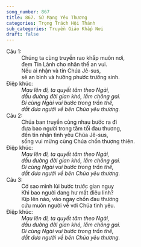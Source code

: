 ```yaml
---
song_number: 867
title: 867. Sứ Mạng Yêu Thương
categories: Trọng Trách Hội Thánh
sub_categories: Truyền Giáo Khắp Nơi
draft: false
---
```

<dl><dt>Câu 1:</dt><dd data-verse="1">Chúng ta cùng truyền rao khắp muôn nơi, <br/>đem Tin Lành cho nhân thế an vui. <br/>Nếu ai nhận và tin Chúa Jê-sus, <br/>sẽ an bình và hưởng phước trường sinh. </dd><dt>Điệp khúc:</dt><dd data-chorus="1"><em>Mau lên đi, ta quyết tâm theo Ngài, <br/>dầu đường đời gian khó, lắm chông gai. <br/>Đi cùng Ngài vui bước trong trần thế, <br/>dắt đưa người về bên Chúa yêu thương. </em></dd><dt>Câu 2:</dt><dd data-verse="2">Chúa ban truyền cùng nhau bước ra đi <br/>đưa bao người trong tăm tối đau thương, <br/>đến tin nhận tình yêu Chúa Jê-sus, <br/>sống vui mừng cùng Chúa chốn thượng thiên. </dd><dt>Điệp khúc:</dt><dd data-chorus="1"><em>Mau lên đi, ta quyết tâm theo Ngài, <br/>dầu đường đời gian khó, lắm chông gai. <br/>Đi cùng Ngài vui bước trong trần thế, <br/>dắt đưa người về bên Chúa yêu thương. </em></dd><dt>Câu 3:</dt><dd data-verse="3">Cớ sao mình lùi bước trước gian nguy <br/>Khi bao người đang hư mất điêu linh? <br/>Kíp lên nào, vào ngay chốn đau thương <br/>cứu muôn người về với Chúa tình yêu. </dd><dt>Điệp khúc:</dt><dd data-chorus="1"><em>Mau lên đi, ta quyết tâm theo Ngài, <br/>dầu đường đời gian khó, lắm chông gai. <br/>Đi cùng Ngài vui bước trong trần thế, <br/>dắt đưa người về bên Chúa yêu thương. </em></dd></dl>